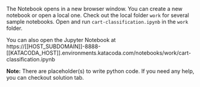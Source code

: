 The Notebook opens in a new browser window. You can create a new notebook or open a local one. Check out the local folder `work` for several sample notebooks. Open and run `cart-classification.ipynb` in the `work` folder.

You can also open the Jupyter Notebook at https://[[HOST_SUBDOMAIN]]-8888-[[KATACODA_HOST]].environments.katacoda.com/notebooks/work/cart-classification.ipynb

**Note:**
There are placeholder(s) to write python code. If you need any help, you can checkout solution tab.